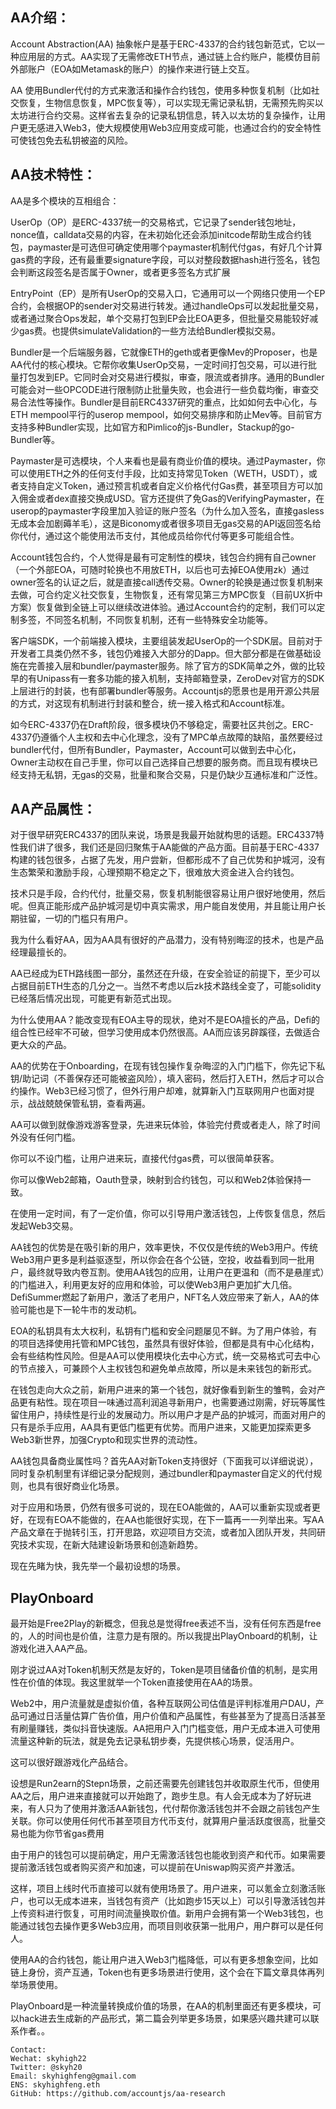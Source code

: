## AA介绍：

Account Abstraction(AA) 抽象帐户是基于ERC-4337的合约钱包新范式，它以一种应用层的方式。AA实现了无需修改ETH节点，通过链上合约账户，能模仿目前外部账户（EOA如Metamask的账户）的操作来进行链上交互。

AA 使用Bundler代付的方式来激活和操作合约钱包，使用多种恢复机制（比如社交恢复，生物信息恢复，MPC恢复等），可以实现无需记录私钥，无需预先购买以太坊进行合约交易。这样省去复杂的记录私钥信息，转入以太坊的复杂操作，让用户更无感进入Web3，使大规模使用Web3应用变成可能，也通过合约的安全特性可使钱包免去私钥被盗的风险。

## AA技术特性：

AA是多个模块的互相组合：

UserOp（OP）是ERC-4337统一的交易格式，它记录了sender钱包地址，nonce值，calldata交易的内容，在未初始化还会添加initcode帮助生成合约钱包，paymaster是可选但可确定使用哪个paymaster机制代付gas，有好几个计算gas费的字段，还有最重要signature字段，可以对整段数据hash进行签名，钱包会判断这段签名是否属于Owner，或者更多签名方式扩展

EntryPoint（EP）是所有UserOp的交易入口，它通用可以一个网络只使用一个EP合约，会根据OP的sender对交易进行转发。通过handleOps可以发起批量交易，或者通过聚合Ops发起，单个交易打包到EP会比EOA更多，但批量交易能较好减少gas费。也提供simulateValidation的一些方法给Bundler模拟交易。

Bundler是一个后端服务器，它就像ETH的geth或者更像Mev的Proposer，也是AA代付的核心模块。它帮你收集UserOp交易，一定时间打包交易，可以进行批量打包发到EP。它同时会对交易进行模拟，审查，限流或者排序。通用的Bundler可能会对一些OPCODE进行限制防止批量失败，也会进行一些负载均衡，审查交易合法性等操作。Bundler是目前ERC4337研究的重点，比如如何去中心化，与ETH mempool平行的userop mempool，如何交易排序和防止Mev等。目前官方支持多种Bundler实现，比如官方和Pimlico的js-Bundler，Stackup的go-Bundler等。

Paymaster是可选模块，个人来看也是最有商业价值的模块。通过Paymaster，你可以使用ETH之外的任何支付手段，比如支持常见Token（WETH，USDT），或者支持自定义Token，通过预言机或者自定义价格代付Gas费，甚至项目方可以加入佣金或者dex直接交换成USD。官方还提供了免Gas的VerifyingPaymaster，在userop的paymaster字段里加入验证的账户签名（为什么加入签名，直接gasless无成本会加剧薅羊毛），这是Biconomy或者很多项目无gas交易的API返回签名给你代付，通过这个能使用法币支付，其他成员给你代付等更多可能组合性。

Account钱包合约，个人觉得是最有可定制性的模块，钱包合约拥有自己owner（一个外部EOA，可随时轮换也不用放ETH，以后也可去掉EOA使用zk）通过owner签名的认证之后，就是直接call透传交易。Owner的轮换是通过恢复机制来去做，可合约定义社交恢复，生物恢复，还有常见第三方MPC恢复（目前UX折中方案）恢复做到全链上可以继续改进体验。通过Account合约的定制，我们可以定制多签，不同签名机制，不同恢复机制，还有一些特殊安全功能等。

客户端SDK，一个前端接入模块，主要组装发起UserOp的一个SDK层。目前对于开发者工具类仍然不多，钱包仍难接入大部分的Dapp。但大部分都是在做基础设施在完善接入层和bundler/paymaster服务。除了官方的SDK简单之外，做的比较早的有Unipass有一套多功能的接入机制，支持邮箱登录，ZeroDev对官方的SDK上层进行的封装，也有部署bundler等服务。Accountjs的愿景也是用开源公共层的方式，对这现有机制进行封装和整合，统一接入格式和Account标准。

如今ERC-4337仍在Draft阶段，很多模块仍不够稳定，需要社区共创之。ERC-4337仍遵循个人主权和去中心化理念，没有了MPC单点故障的缺陷，虽然要经过bundler代付，但所有Bundler，Paymaster，Account可以做到去中心化，Owner主动权在自己手里，你可以自己选择自己想要的服务商。而且现有模块已经支持无私钥，无gas的交易，批量和聚合交易，只是仍缺少互通标准和广泛性。

## AA产品属性：

对于很早研究ERC4337的团队来说，场景是我最开始就构思的话题。ERC4337特性我们讲了很多，我们还是回归聚焦于AA能做的产品方面。目前基于ERC-4337构建的钱包很多，占据了先发，用户尝新，但都形成不了自己优势和护城河，没有生态繁荣和激励手段，心理预期不稳定之下，很难放大资金进入合约钱包。

技术只是手段，合约代付，批量交易，恢复机制能很容易让用户很好地使用，然后呢。但真正能形成产品护城河是切中真实需求，用户能自发使用，并且能让用户长期驻留，一切的门槛只有用户。

我为什么看好AA，因为AA具有很好的产品潜力，没有特别晦涩的技术，也是产品经理最擅长的。

AA已经成为ETH路线图一部分，虽然还在升级，在安全验证的前提下，至少可以占据目前ETH生态的几分之一。当然不考虑以后zk技术路线全变了，可能solidity已经落后情况出现，可能更有新范式出现。

为什么使用AA？能改变现有EOA主导的现状，绝对不是EOA擅长的产品，Defi的组合性已经牢不可破，但学习使用成本仍然很高。AA而应该另辟蹊径，去做适合更大众的产品。

AA的优势在于Onboarding，在现有钱包操作复杂晦涩的入门门槛下，你先记下私钥/助记词（不善保存还可能被盗风险），填入密码，然后打入ETH，然后才可以合约操作。Web3已经习惯了，但外行用户却难，就算新入门互联网用户也面对提示，战战兢兢保管私钥，查看两遍。

AA可以做到就像游戏游客登录，先进来玩体验，体验完付费或者走人，除了时间外没有任何门槛。

你可以不设门槛，让用户进来玩，直接代付gas费，可以很简单获客。

你可以像Web2邮箱，Oauth登录，映射到合约钱包，可以和Web2体验保持一致。

在使用一定时间，有了一定价值，你可以引导用户激活钱包，上传恢复信息，然后发起Web3交易。

AA钱包的优势是在吸引新的用户，效率更快，不仅仅是传统的Web3用户。传统Web3用户更多是利益驱逐型，所以你会在各个公链，空投，收益看到同一批用户，最终就导致内卷互割。使用AA钱包的应用，让用户在更温和（而不是悬崖式）的门槛进入，利用更友好的应用和体验，可以使Web3用户更加扩大几倍。DefiSummer燃起了新用户，激活了老用户，NFT名人效应带来了新人，AA的体验可能也是下一轮牛市的发动机。

EOA的私钥具有太大权利，私钥有门槛和安全问题屡见不鲜。为了用户体验，有的项目选择使用托管和MPC钱包，虽然具有很好体验，但都是具有中心化结构，会有些结构性风险。但是AA可以使用模块化去中心方式，统一交易格式可去中心的节点接入，可兼顾个人主权钱包和避免单点故障，所以是未来钱包的新形式。

在钱包走向大众之前，新用户进来的第一个钱包，就好像看到新生的雏鸭，会对产品更有粘性。现在项目一味通过高利润追寻新用户，也需要通过刚需，好玩等属性留住用户，持续性是行业的发展动力。所以用户才是产品的护城河，而面对用户的只有是杀手应用，AA具有更低门槛更有优势。而用户进来，又能更加探索更多Web3新世界，加强Crypto和现实世界的流动性。

AA钱包具备商业属性吗？首先AA对新Token支持很好（下面我可以详细说说），同时复杂机制里有详细记录分配规则，通过bundler和paymaster自定义的代付规则，也具有很好商业化场景。

对于应用和场景，仍然有很多可说的，现在EOA能做的，AA可以重新实现或者更好，在现有EOA不能做的，在AA也能很好实现，在下一篇再一一列举出来。写AA产品文章在于抛转引玉，打开思路，欢迎项目方交流，或者加入团队开发，共同研究技术实现，在新大陆建设新场景和创造新趋势。

现在先睹为快，我先举一个最初设想的场景。

## PlayOnboard

最开始是Free2Play的新概念，但我总是觉得free表述不当，没有任何东西是free的，人的时间也是价值，注意力是有限的。所以我提出PlayOnboard的机制，让游戏化进入AA产品。

刚才说过AA对Token机制天然是友好的，Token是项目储备价值的机制，是实用性在价值的体现。我这里就举一个Token直接使用在AA的场景。

Web2中，用户流量就是虚拟价值，各种互联网公司估值是评判标准用户DAU，产品可通过日活量估算广告价值，用户价值和产品属性，有些甚至为了提高日活甚至有刷量赚钱，类似抖音快速版。AA把用户入门门槛变低，用户无成本进入可使用流量这种新的玩法，就是免去记录私钥步奏，先提供核心场景，促活用户。

这可以很好跟游戏化产品结合。

设想是Run2earn的Stepn场景，之前还需要先创建钱包并收取原生代币，但使用AA之后，用户进来直接就可以开始跑了，跑步生息。有人会无成本为了好玩进来，有人只为了使用并激活AA新钱包，代付帮你激活钱包并不会跟之前钱包产生关联。你可以使用任何代币甚至项目方代币支付，就算用户量活跃度很高，批量交易也能为你节省gas费用

由于用户的钱包可以提前确定，用户无需激活钱包也能收到资产和代币。如果需要提前激活钱包或者购买资产和加速，可以提前在Uniswap购买资产并激活。

这样，项目上线时代币直接可以就有使用场景了。用户进来，可以氪金立刻激活账户，也可以无成本进来，当钱包有资产（比如跑步15天以上）可以引导激活钱包并上传资料进行恢复，可用时间流量换取价值。新用户会拥有第一个Web3钱包，也能通过钱包去操作更多Web3应用，而项目则收获第一批用户，用户群可以是任何人。

使用AA的合约钱包，能让用户进入Web3门槛降低，可以有更多想象空间，比如链上身份，资产互通，Token也有更多场景进行使用，这个会在下篇文章具体再列举场景使用。

PlayOnboard是一种流量转换成价值的场景，在AA的机制里面还有更多模块，可以hack进去生成新的产品形式，第二篇会列举更多场景，如果感兴趣共建可以联系作者。。

```
Contact:
Wechat: skyhigh22
Twitter: @skyh20
Email: skyhighfeng@gmail.com
ENS: skyhighfeng.eth
GitHub: https://github.com/accountjs/aa-research
```